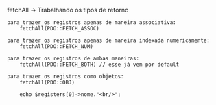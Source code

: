 fetchAll -> Trabalhando os tipos de retorno

    para trazer os registros apenas de maneira associativa:
        fetchAll(PDO::FETCH_ASSOC)

    para trazer os registros apenas de maneira indexada numericamente:
        fetchAll(PDO::FETCH_NUM)

    para trazer os registros de ambas maneiras:
        fetchAll(PDO::FETCH_BOTH) // esse já vem por default

    para trazer os registros como objetos:
        fetchAll(PDO::OBJ) 
        
        echo $registers[0]->nome."<br/>";

        
